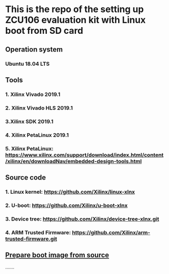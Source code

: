 # This is the repo of the setting up ZCU106 evaluation kit with Linux boot from SD card

## Operation system

### Ubuntu 18.04 LTS

## Tools
### 1. Xilinx Vivado 2019.1

### 2. Xilinx Vivado HLS 2019.1

### 3.Xilinx SDK 2019.1

### 4. Xilinx PetaLinux 2019.1

### 5. Xilinx PetaLinux: https://www.xilinx.com/support/download/index.html/content/xilinx/en/downloadNav/embedded-design-tools.html

## Source code

### 1. Linux kernel: https://github.com/Xilinx/linux-xlnx

### 2. U-boot: https://github.com/Xilinx/u-boot-xlnx

### 3. Device tree: https://github.com/Xilinx/device-tree-xlnx.git

### 4. ARM Trusted Firmware: https://github.com/Xilinx/arm-trusted-firmware.git

## [Prepare boot image from source](https://github.com/wincle626/ZCU106_Setup/blob/master/docs/imagefromsource.md)

.......
